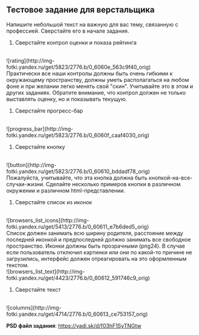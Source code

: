 Тестовое задание для верстальщика
---------------------------------

Напишите небольшой текст на важную для вас тему, связанную с профессией.
Сверстайте его в начале задания.

1. Сверстайте контрол оценки и показа рейтинга
<br>
![rating](http://img-fotki.yandex.ru/get/5823/2776.b/0_6060e_563c9f40_orig)
<br>
Практически все наши контролы должны быть очень гибкими к окружающему пространству, должны уметь располагаться на любом фоне и при желании легко менять свой "скин". Учитывайте это в этом и других заданиях.
Обратите внимание, что контрол должен не только выставлять оценку, но и показывать текущую.

1. Сверстайте прогресс-бар
<br>
![progress_bar](http://img-fotki.yandex.ru/get/5823/2776.b/0_6060f_caaf4030_orig)

1. Сверстайте кнопку
<br>
![button](http://img-fotki.yandex.ru/get/5823/2776.b/0_60610_bddadf78_orig)
<br>
Пожалуйста, учитывайте, что эта кнопка должна быть кнопкой-на-все-случаи-жизни. Сделайте несколько примеров кнопки в различном окружении и различном html-представлении.


1. Сверстайте список из иконок
<br>
![browsers_list_icons](http://img-fotki.yandex.ru/get/5413/2776.b/0_60611_e7b6ded5_orig)
<br>
Список должен занимать всю ширину родителя, расстояние между последней иконкой и предпоследней должно занимать все свободное пространство. Иконки должны быть прозрачными (png24).
В случае если пользователь отключил картинки или они по какой-то причине не загрузились, интерфейс должен отреагировать на это оформленным текстом.
<br>
![browsers_list_text](http://img-fotki.yandex.ru/get/4423/2776.b/0_60612_591746c9_orig)

1. Сверстайте текст
<br>
![columns](http://img-fotki.yandex.ru/get/4714/2776.b/0_60613_ce753157_orig)

__PSD файл задания__: https://yadi.sk/d/f03hF1SyTNGtw
